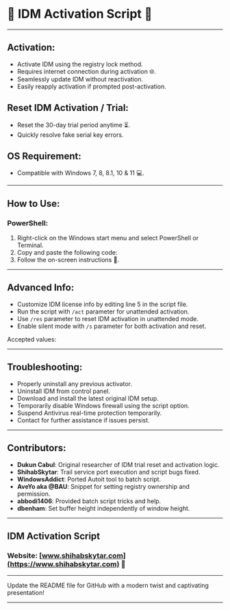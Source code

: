 # 🚀 IDM Activation Script 🚀

---

## Activation:
- Activate IDM using the registry lock method.
- Requires internet connection during activation 🌐.
- Seamlessly update IDM without reactivation.
- Easily reapply activation if prompted post-activation.

## Reset IDM Activation / Trial:
- Reset the 30-day trial period anytime ⏳.
- Quickly resolve fake serial key errors.

## OS Requirement: 
- Compatible with Windows 7, 8, 8.1, 10 & 11 💻.

---

## How to Use:

### PowerShell:
1. Right-click on the Windows start menu and select PowerShell or Terminal.
2. Copy and paste the following code:
3. Follow the on-screen instructions 📝.

---

## Advanced Info:
- Customize IDM license info by editing line 5 in the script file.
- Run the script with `/act` parameter for unattended activation.
- Use `/res` parameter to reset IDM activation in unattended mode.
- Enable silent mode with `/s` parameter for both activation and reset.

Accepted values:

---

## Troubleshooting:
- Properly uninstall any previous activator.
- Uninstall IDM from control panel.
- Download and install the latest original IDM setup.
- Temporarily disable Windows firewall using the script option.
- Suspend Antivirus real-time protection temporarily.
- Contact for further assistance if issues persist.

---

## Contributors:
- **Dukun Cabul**: Original researcher of IDM trial reset and activation logic.
- **ShihabSkytar**: Trail service port execution and script bugs fixed.
- **WindowsAddict**: Ported Autoit tool to batch script.
- **AveYo aka @BAU**: Snippet for setting registry ownership and permission.
- **abbodi1406**: Provided batch script tricks and help.
- **dbenham**: Set buffer height independently of window height.

---

## IDM Activation Script

### Website: [www.shihabskytar.com](https://www.shihabskytar.com) 🔗

---

Update the README file for GitHub with a modern twist and captivating presentation!

--- 


